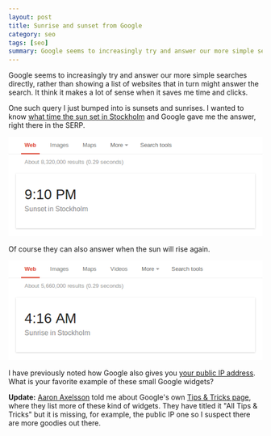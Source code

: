 ```yaml
---
layout: post
title: Sunrise and sunset from Google
category: seo
tags: [seo]
summary: Google seems to increasingly try and answer our more simple searches directly, like when the sun sets and rises.
---
```

Google seems to increasingly try and answer our more simple searches directly, rather than showing a list of websites that in turn might answer the search. It think it makes a lot of sense when it saves me time and clicks.

One such query I just bumped into is sunsets and sunrises. I wanted to know [what time the sun set in Stockholm](https://www.google.se/search?pws=0&q=sunset%20stockholm) and Google gave me the answer, right there in the SERP.

![Sunset time in Stockholm](/seo/google-sunset-in-stockholm.png "Sun sets in Stockholm at 9:10 PM today")

Of course they can also answer when the sun will rise again.

![Sunrise time in Stockholm](/seo/google-sunrise-in-stockholm.png "Sun rises in Stockholm at 4:16 AM tomorrow")

I have previously noted how Google also gives you [your public IP address](https://twitter.com/tobiassjosten/status/306738256517689345). What is your favorite example of these small Google widgets?

**Update:** [Aaron Axelsson](https://plus.google.com/u/0/118281915654680184791) told me about Google's own [Tips & Tricks page](https://www.google.com/insidesearch/tipstricks/all.html), where they list more of these kind of widgets. They have titled it "All Tips & Tricks" but it is missing, for example, the public IP one so I suspect there are more goodies out there.
